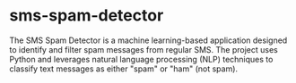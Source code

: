 # sms-spam-detector
The SMS Spam Detector is a machine learning-based application designed to identify and filter spam messages from regular SMS. The project uses Python and leverages natural language processing (NLP) techniques to classify text messages as either "spam" or "ham" (not spam).
